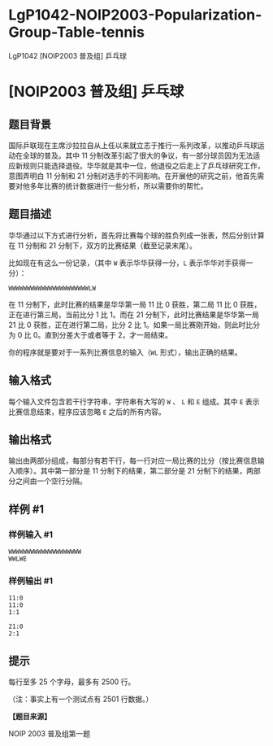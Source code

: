 # LgP1042-NOIP2003-Popularization-Group-Table-tennis
LgP1042 [NOIP2003 普及组] 乒乓球
# [NOIP2003 普及组] 乒乓球

## 题目背景

国际乒联现在主席沙拉拉自从上任以来就立志于推行一系列改革，以推动乒乓球运动在全球的普及。其中 $11$ 分制改革引起了很大的争议，有一部分球员因为无法适应新规则只能选择退役。华华就是其中一位，他退役之后走上了乒乓球研究工作，意图弄明白 $11$ 分制和 $21$ 分制对选手的不同影响。在开展他的研究之前，他首先需要对他多年比赛的统计数据进行一些分析，所以需要你的帮忙。

## 题目描述

华华通过以下方式进行分析，首先将比赛每个球的胜负列成一张表，然后分别计算在 $11$ 分制和 $21$ 分制下，双方的比赛结果（截至记录末尾）。

比如现在有这么一份记录，（其中 $\texttt W$ 表示华华获得一分，$\texttt L$ 表示华华对手获得一分）：

$\texttt{WWWWWWWWWWWWWWWWWWWWWWLW}$

在 $11$ 分制下，此时比赛的结果是华华第一局 $11$ 比 $0$ 获胜，第二局 $11$ 比 $0$ 获胜，正在进行第三局，当前比分 $1$ 比 $1$。而在 $21$ 分制下，此时比赛结果是华华第一局 $21$ 比 $0$ 获胜，正在进行第二局，比分 $2$ 比 $1$。如果一局比赛刚开始，则此时比分为 $0$ 比 $0$。直到分差大于或者等于 $2$，才一局结束。

你的程序就是要对于一系列比赛信息的输入（$\texttt{WL}$ 形式），输出正确的结果。

## 输入格式

每个输入文件包含若干行字符串，字符串有大写的 $\texttt W$ 、 $\texttt L$ 和 $\texttt E$ 组成。其中 $\texttt E$ 表示比赛信息结束，程序应该忽略 $\texttt E$ 之后的所有内容。

## 输出格式

输出由两部分组成，每部分有若干行，每一行对应一局比赛的比分（按比赛信息输入顺序）。其中第一部分是 $11$ 分制下的结果，第二部分是 $21$ 分制下的结果，两部分之间由一个空行分隔。 

## 样例 #1

### 样例输入 #1

```
WWWWWWWWWWWWWWWWWWWW
WWLWE
```

### 样例输出 #1

```
11:0
11:0
1:1

21:0
2:1
```

## 提示

每行至多 $25$ 个字母，最多有 $2500$ 行。

（注：事实上有一个测试点有 $2501$ 行数据。）

**【题目来源】**

NOIP 2003 普及组第一题
